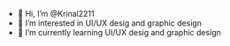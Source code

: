 - 👋 Hi, I’m @Krinal2211
- 👀 I’m interested in UI/UX desig and graphic design 
- 🌱 I’m currently learning UI/UX desig and graphic design 


<!---
Krinal2211/Krinal2211 is a ✨ special ✨ repository because its `README.md` (this file) appears on your GitHub profile.
You can click the Preview link to take a look at your changes.
--->
